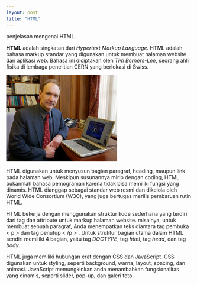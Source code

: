 ```yaml
---
layout: post
title: "HTML"
---
```


penjelasan mengenai HTML.

<b>HTML</b> adalah singkatan dari <i>Hypertext Markup Language</i>. HTML adalah bahasa markup standar yang digunakan untuk membuat halaman website dan aplikasi web. Bahasa ini diciptakan oleh <i>Tim Berners-Lee</i>, seorang ahli fisika di lembaga penelitian CERN yang berlokasi di Swiss.

<img src="/assets/image/penemu.jpeg" alt="HTML" width="300" >

HTML digunakan untuk menyusun bagian paragraf, heading, maupun link pada halaman web. Meskipun susunannya mirip dengan coding, HTML bukannlah bahasa pemograman karena tidak bisa memiliki fungsi yang dinamis. HTML dianggap sebagai standar web resmi dan dikelola oleh World Wide Consortium (W3C), yang juga bertugas merilis pembaruan rutin HTML.

HTML bekerja dengan menggunakan struktur kode sederhana yang terdiri dari tag dan attribute untuk markup halaman website. misalnya, untuk membuat sebuah paragraf, Anda menempatkan teks diantara tag pembuka < p > dan tag penutup < /p > . Untuk struktur bagian utama dalam HTML sendiri memiliki 4 bagian, yaitu tag <i>DOCTYPE</i>, tag <i>html</i>, tag <i>head</i>, dan tag <i>body</i>.

HTML juga memiliki hubungan erat dengan CSS dan JavaScript. CSS digunakan untuk styling, seperti background, warna, layout, spacing, dan animasi. JavaScript memungkinkan anda menambahkan fungsionalitas yang dinamis, seperti slider, pop-up, dan galeri foto.